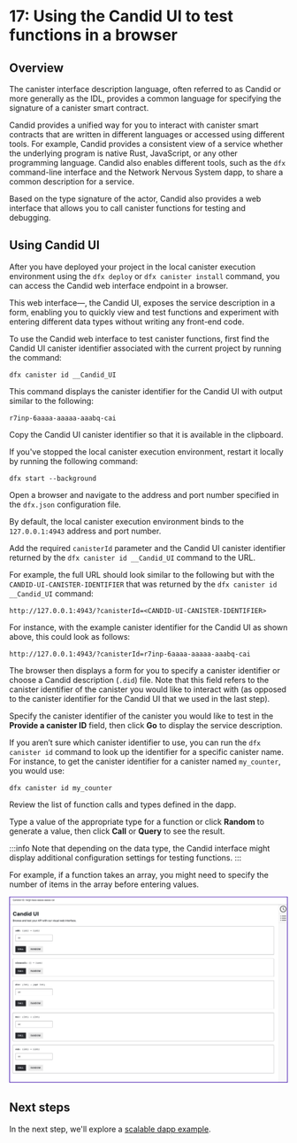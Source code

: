 # 17: Using the Candid UI to test functions in a browser

## Overview
The canister interface description language, often referred to as Candid or more generally as the IDL, provides a common language for specifying the signature of a canister smart contract.

Candid provides a unified way for you to interact with canister smart contracts that are written in different languages or accessed using different tools.
For example, Candid provides a consistent view of a service whether the underlying program is native Rust, JavaScript, or any other programming language. 
Candid also enables different tools, such as the `dfx` command-line interface and the Network Nervous System dapp, to share a common description for a service.

Based on the type signature of the actor, Candid also provides a web interface that allows you to call canister functions for testing and debugging.

## Using Candid UI

After you have deployed your project in the local canister execution environment using the `dfx deploy` or `dfx canister install` command, you can access the Candid web interface endpoint in a browser. 

This web interface—, the Candid UI, exposes the service description in a form, enabling you to quickly view and test functions and experiment with entering different data types without writing any front-end code.

To use the Candid web interface to test canister functions, first find the Candid UI canister identifier associated with the current project by running the command:

```
dfx canister id __Candid_UI
```

This command displays the canister identifier for the Candid UI with output similar to the following:

```
r7inp-6aaaa-aaaaa-aaabq-cai
```

Copy the Candid UI canister identifier so that it is available in the clipboard. 

If you've stopped the local canister execution environment, restart it locally by running the following command:

```
dfx start --background
```

Open a browser and navigate to the address and port number specified in the `dfx.json` configuration file. 

By default, the local canister execution environment binds to the `127.0.0.1:4943` address and port number.

Add the required `canisterId` parameter and the Candid UI canister identifier returned by the `dfx canister id __Candid_UI` command to the URL. 

For example, the full URL should look similar to the following but with the `CANDID-UI-CANISTER-IDENTIFIER` that was returned by the `dfx canister id __Candid_UI` command:

```
http://127.0.0.1:4943/?canisterId=<CANDID-UI-CANISTER-IDENTIFIER>
```

For instance, with the example canister identifier for the Candid UI as shown above, this could look as follows:

```
http://127.0.0.1:4943/?canisterId=r7inp-6aaaa-aaaaa-aaabq-cai
```

The browser then displays a form for you to specify a canister identifier or choose a Candid description (`.did`) file. 
Note that this field refers to the canister identifier of the canister you would like to interact with (as opposed to the canister identifier for the Candid UI that we used in the last step).

Specify the canister identifier of the canister you would like to test in the **Provide a canister ID** field, then click **Go** to display the service description.
    
If you aren’t sure which canister identifier to use, you can run the `dfx canister id` command to look up the identifier for a specific canister name. For instance, to get the canister identifier for a canister named `my_counter`, you would use:

```
dfx canister id my_counter
```

Review the list of function calls and types defined in the dapp.

Type a value of the appropriate type for a function or click **Random** to generate a value, then click **Call** or **Query** to see the result.

:::info
Note that depending on the data type, the Candid interface might display additional configuration settings for testing functions.
:::

For example, if a function takes an array, you might need to specify the number of items in the array before entering values.

![Calculator functions](_attachments/candid-calc.png)

## Next steps

In the next step, we'll explore a [scalable dapp example](scalability-cancan.md).
